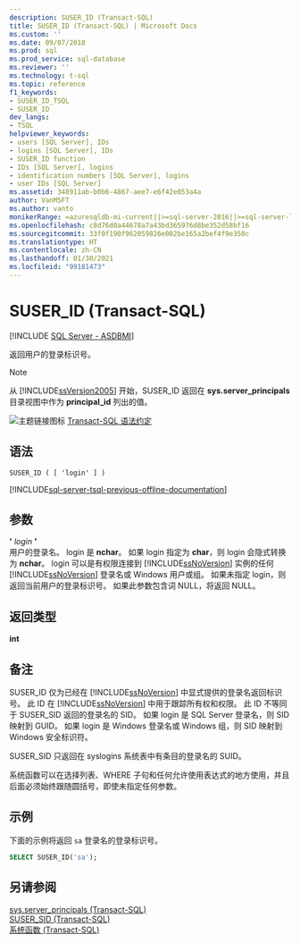 ```yaml
---
description: SUSER_ID (Transact-SQL)
title: SUSER_ID (Transact-SQL) | Microsoft Docs
ms.custom: ''
ms.date: 09/07/2018
ms.prod: sql
ms.prod_service: sql-database
ms.reviewer: ''
ms.technology: t-sql
ms.topic: reference
f1_keywords:
- SUSER_ID_TSQL
- SUSER_ID
dev_langs:
- TSQL
helpviewer_keywords:
- users [SQL Server], IDs
- logins [SQL Server], IDs
- SUSER_ID function
- IDs [SQL Server], logins
- identification numbers [SQL Server], logins
- user IDs [SQL Server]
ms.assetid: 348911ab-b0b6-4867-aee7-e6f42e053a4a
author: VanMSFT
ms.author: vanto
monikerRange: =azuresqldb-mi-current||>=sql-server-2016||>=sql-server-linux-2017
ms.openlocfilehash: c8d76d0a44678a7a43bd365976d8be352d58bf16
ms.sourcegitcommit: 33f0f190f962059826e002be165a2bef4f9e350c
ms.translationtype: HT
ms.contentlocale: zh-CN
ms.lasthandoff: 01/30/2021
ms.locfileid: "99181473"
---
```

# <a name="suser_id-transact-sql"></a>SUSER_ID (Transact-SQL)
[!INCLUDE [SQL Server - ASDBMI](../../includes/applies-to-version/sql-asdbmi.md)]

  返回用户的登录标识号。  
  
> [!NOTE]  
>  从 [!INCLUDE[ssVersion2005](../../includes/ssversion2005-md.md)] 开始，SUSER_ID 返回在 **sys.server_principals** 目录视图中作为 **principal_id** 列出的值。  
  
 ![主题链接图标](../../database-engine/configure-windows/media/topic-link.gif "“主题链接”图标") [Transact-SQL 语法约定](../../t-sql/language-elements/transact-sql-syntax-conventions-transact-sql.md)  
  
## <a name="syntax"></a>语法  
  
```syntaxsql
SUSER_ID ( [ 'login' ] )   
```  
  
[!INCLUDE[sql-server-tsql-previous-offline-documentation](../../includes/sql-server-tsql-previous-offline-documentation.md)]

## <a name="arguments"></a>参数
 **'** *login* **'**  
 用户的登录名。 login 是 **nchar**。 如果 login 指定为 **char**，则 login 会隐式转换为 **nchar**。 login 可以是有权限连接到 [!INCLUDE[ssNoVersion](../../includes/ssnoversion-md.md)] 实例的任何 [!INCLUDE[ssNoVersion](../../includes/ssnoversion-md.md)] 登录名或 Windows 用户或组。 如果未指定 login，则返回当前用户的登录标识号。 如果此参数包含词 NULL，将返回 NULL。  
  
## <a name="return-types"></a>返回类型  
 **int**  
  
## <a name="remarks"></a>备注  
 SUSER_ID 仅为已经在 [!INCLUDE[ssNoVersion](../../includes/ssnoversion-md.md)] 中显式提供的登录名返回标识号。 此 ID 在 [!INCLUDE[ssNoVersion](../../includes/ssnoversion-md.md)] 中用于跟踪所有权和权限。 此 ID 不等同于 SUSER_SID 返回的登录名的 SID。 如果 login 是 SQL Server 登录名，则 SID 映射到 GUID。 如果 login 是 Windows 登录名或 Windows 组，则 SID 映射到 Windows 安全标识符。  
  
 SUSER_SID 只返回在 syslogins 系统表中有条目的登录名的 SUID。  
  
 系统函数可以在选择列表、WHERE 子句和任何允许使用表达式的地方使用，并且后面必须始终跟随圆括号，即使未指定任何参数。  
  
## <a name="examples"></a>示例  
 下面的示例将返回 `sa` 登录名的登录标识号。  
  
```sql
SELECT SUSER_ID('sa');  
```  
  
## <a name="see-also"></a>另请参阅  
 [sys.server_principals (Transact-SQL)](../../relational-databases/system-catalog-views/sys-server-principals-transact-sql.md)   
 [SUSER_SID (Transact-SQL)](../../t-sql/functions/suser-sid-transact-sql.md)   
 [系统函数 (Transact-SQL)](../../relational-databases/system-functions/system-functions-category-transact-sql.md)  
  
  
